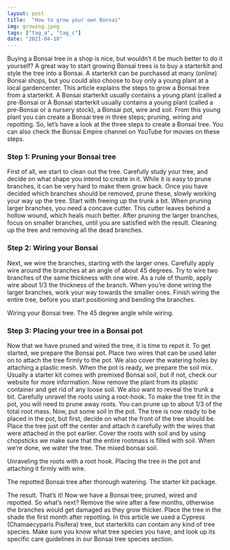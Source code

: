 ```yaml
---
layout: post
title:  "How to grow your own Bonsai"
img: growing.jpeg
tags: ["tag_a", "tag_c"]
date: "2021-04-10"
---
```

Buying a Bonsai tree in a shop is nice, but wouldn’t it be much better to do it yourself? A great way to start growing Bonsai trees is to buy a starterkit and style the tree into a Bonsai. A starterkit can be purchased at many (online) Bonsai shops, but you could also choose to buy only a young plant at a local gardencenter. This article explains the steps to grow a Bonsai tree from a starterkit.
A Bonsai starterkit usually contains a young plant (called a pre-Bonsai or
A Bonsai starterkit usually contains a young plant (called a pre-Bonsai or a nursery stock), a Bonsai pot, wire and soil. From this young plant you can create a Bonsai tree in three steps; pruning, wiring and repotting. So, let’s have a look at the three steps to create a Bonsai tree. You can also check the Bonsai Empire channel on YouTube for movies on these steps.

### Step 1: Pruning your Bonsai tree
First of all, we start to clean out the tree. Carefully study your tree, and decide on what shape you intend to create in it. While it is easy to prune branches, it can be very hard to make them grow back. Once you have decided which branches should be removed, prune these, slowly working your way up the tree. Start with freeing up the trunk a bit.
When pruning larger branches, you need a concave cutter. This cutter leaves behind a hollow wound, which heals much better. After pruning the larger branches, focus on smaller branches, until you are satisfied with the result.
Cleaning up the tree and removing all the dead branches.

 
### Step 2: Wiring your Bonsai
Next, we wire the branches, starting with the larger ones. Carefully apply wire around the branches at an angle of about 45 degrees. Try to wire two branches of the same thickness with one wire. As a rule of thumb, apply wire about 1/3 the thickness of the branch.
When you’re done wiring the larger branches, work your way towards the smaller ones. Finish wiring the entire tree, before you start positioning and bending the branches.

Wiring your Bonsai tree.
The 45 degree angle while wiring.
 
### Step 3: Placing your tree in a Bonsai pot
Now that we have pruned and wired the tree, it is time to repot it.
To get started, we prepare the Bonsai pot. Place two wires that can be used later on to attach the tree firmly to the pot. We also cover the watering holes by attaching a plastic mesh.
When the pot is ready, we prepare the soil mix. Usually a starter kit comes with premixed Bonsai soil, but if not, check our website for more information.
Now remove the plant from its plastic container and get rid of any loose soil. We also want to reveal the trunk a bit. Carefully unravel the roots using a root-hook. To make the tree fit in the pot, you will need to prune away roots. You can prune up to about 1/3 of the total root mass. Now, put some soil in the pot.
The tree is now ready to be placed in the pot, but first, decide on what the front of the tree should be. Place the tree just off the center and attach it carefully with the wires that were attached in the pot earlier. Cover the roots with soil and by using chopsticks we make sure that the entire rootmass is filled with soil. When we’re done, we water the tree.
The mixed bonsai soil.

Unraveling the roots with a root hook.
Placing the tree in the pot and attaching it firmly with wire.

The repotted Bonsai tree after thorough watering.
The starter kit package.

The result.
That’s it!
Now we have a Bonsai tree; pruned, wired and repotted. So what’s next? Remove the wire after a few months, otherwise the branches would get damaged as they grow thicker. Place the tree in the shade the first month after repotting.
In this article we used a Cypress (Chamaecyparis Pisifera) tree, but starterkits can contain any kind of tree species. Make sure you know what tree species you have, and look up its specific care guidelines in our Bonsai tree species section.
